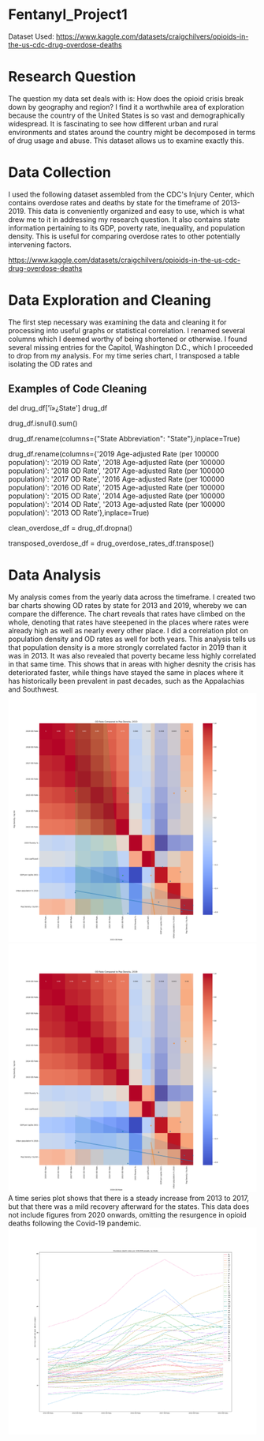 # Fentanyl_Project1
Dataset Used:
https://www.kaggle.com/datasets/craigchilvers/opioids-in-the-us-cdc-drug-overdose-deaths
# Research Question
The question my data set deals with is: How does the opioid crisis break down by geography and region?
I find it a worthwhile area of exploration because the country of the United States is so vast and demographically widespread. It is fascinating to see how different urban and rural environments and states around the country might be decomposed in terms of drug usage and abuse. This dataset allows us to examine exactly this.
# Data Collection
I used the following dataset assembled from the CDC's Injury Center, which contains overdose rates and deaths by state for the timeframe of 2013-2019. This data is conveniently organized and easy to use, which is what drew me to it in addressing my research question. It also contains state information pertaining to its GDP, poverty rate, inequality, and population density. This is useful for comparing overdose rates to other potentially intervening factors. 

https://www.kaggle.com/datasets/craigchilvers/opioids-in-the-us-cdc-drug-overdose-deaths
# Data Exploration and Cleaning
The first step necessary was examining the data and cleaning it for processing into useful graphs or statistical correlation. I renamed several columns which I deemed worthy of being shortened or otherwise. I found several missing entries for the Capitol, Washington D.C., which I proceeded to drop from my analysis. For my time series chart, I transposed a table isolating the OD rates and 
## Examples of Code Cleaning
del drug_df['ï»¿State']
drug_df

drug_df.isnull().sum()

drug_df.rename(columns={"State Abbreviation": "State"},inplace=True)

drug_df.rename(columns={'2019 Age-adjusted Rate (per 100000 population)': '2019 OD Rate',
                        '2018 Age-adjusted Rate (per 100000 population)': '2018 OD Rate',
                        '2017 Age-adjusted Rate (per 100000 population)': '2017 OD Rate',
                        '2016 Age-adjusted Rate (per 100000 population)': '2016 OD Rate',
                        '2015 Age-adjusted Rate (per 100000 population)': '2015 OD Rate',
                        '2014 Age-adjusted Rate (per 100000 population)': '2014 OD Rate',
                        '2013 Age-adjusted Rate (per 100000 population)': '2013 OD Rate'},inplace=True)
                        
clean_overdose_df = drug_df.dropna()

transposed_overdose_df = drug_overdose_rates_df.transpose()

# Data Analysis
My analysis comes from the yearly data across the timeframe. I created two bar charts showing OD rates by state for 2013 and 2019, whereby we can compare the difference. The chart reveals that rates have climbed on the whole, denoting that rates have steepened in the places where rates were already high as well as nearly every other place. 
I did a correlation plot on population density and OD rates as well for both years. This analysis tells us that population density is a more strongly correlated factor in 2019 than it was in 2013. It was also revealed that poverty became less highly correlated in that same time. This shows that in areas with higher desnity the crisis has deteriorated faster, while things have stayed the same in places where it has historically been prevalent in past decades, such as the Appalachias and Southwest.
![Alt text](output_files/Pop_density2013.png)
![Alt text](output_files/Pop_density2019.png)
A time series plot shows that there is a steady increase from 2013 to 2017, but that there was a mild recovery afterward for the states. This data does not include figures from 2020 onwards, omitting the resurgence in opioid deaths following the Covid-19 pandemic. 
![Alt text](output_files/OD_Rate_by_State.png)
